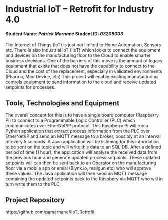 # Industrial IoT – Retrofit for Industry 4.0
#### Student Name: *Patrick Marnane*   Student ID: *03208003*

The Internet of Things (IoT) is just not limited to Home Automation, Sensors etc. There is also Industrial IoT (IIoT) which looks to connect the equipment and devices on the manufacturing floor to the Cloud to enable smarter business decisions.
One of the barriers of this move is the amount of legacy equipment that exists that does not have the capability to connect to the Cloud and the cost of the replacement, especially in validated environments (Pharma, Med Device, etc)
This project will enable existing manufacturing controls equipment to send information to the cloud and receive updated setpoints for processes.


## Tools, Technologies and Equipment

The overall concept for this is to have a single board computer (Raspberry Pi) to connect to a Programmable Logic Controller (PLC) which communicates over EtherNet/IP protocol.
This Raspberry Pi will run a Python application that extract process information from the PLC over EtherNet/IP and send an MQTT message to a broker, possibly at an interval of every 5 seconds.
A Java application will be listening for this information to be sent on the topic and will write this data to an SQL DB. After a defined period of time (1 hour), the application will analyse the received data from the previous hour and generate updated process setpoints.
These updated setpoints will can then be sent back to an Operator on the manufacturing floor via a mobile app or emial (Blynk.io, mailgun etc) who will approve these values.
The Java application will then send an MQTT message containing the updated setpoints back to the Raspbery via MQTT who will in turn write them to the PLC.


## Project Repository

https://github.com/pamarnane/IIoT_Retrofit


